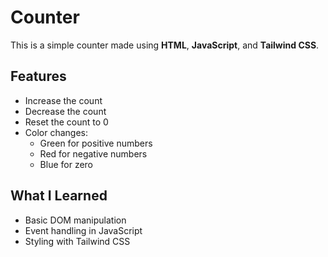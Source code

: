 # Counter 

This is a simple counter  made using **HTML**, **JavaScript**, and **Tailwind CSS**.

## Features

- Increase the count
- Decrease the count
- Reset the count to 0
- Color changes:
  - Green for positive numbers
  - Red for negative numbers
  - Blue for zero



## What I Learned

- Basic DOM manipulation
- Event handling in JavaScript
- Styling with Tailwind CSS
